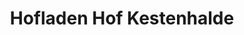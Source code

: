 ---
title: "Hofladen Hof Kestenhalde"
url: /sasbachwalden/hofladen-hof-kestenhalde/
shop: Hofladen
---